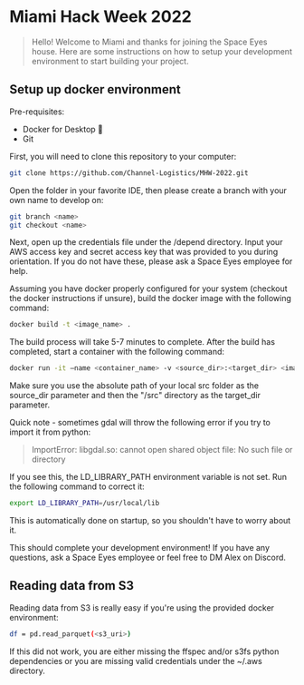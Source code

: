 # Miami Hack Week 2022

> Hello! Welcome to Miami and thanks for joining the Space Eyes house. Here are some instructions on how to setup your development environment to start building your project. 

## Setup up docker environment

Pre-requisites:

- Docker for Desktop 🐳
- Git 

First, you will need to clone this repository to your computer:

```sh
git clone https://github.com/Channel-Logistics/MHW-2022.git
```

Open the folder in your favorite IDE, then please create a branch with your own name to develop on:

```sh
git branch <name>
git checkout <name>
```

Next, open up the credentials file under the /depend directory. Input your AWS access key and secret access key that was provided to you during orientation. If you do not have these, please ask a Space Eyes employee for help. 

Assuming you have docker properly configured for your system (checkout the docker instructions if unsure), build the docker image with the following command:

```sh
docker build -t <image_name> .
```

The build process will take 5-7 minutes to complete. After the build has completed, start a container with the following command:

```sh
docker run -it –name <container_name> -v <source_dir>:<target_dir> <image_name>
```

Make sure you use the absolute path of your local src folder as the source_dir parameter and then the "/src" directory as the target_dir parameter.

Quick note - sometimes gdal will throw the following error if you try to import it from python:
> ImportError: libgdal.so: cannot open shared object file: No such file or directory

If you see this, the LD_LIBRARY_PATH environment variable is not set. Run the following command to correct it:

```sh
export LD_LIBRARY_PATH=/usr/local/lib
```

This is automatically done on startup, so you shouldn't have to worry about it. 

This should complete your development environment! If you have any questions, ask a Space Eyes employee or feel free to DM Alex on Discord.

## Reading data from S3

Reading data from S3 is really easy if you're using the provided docker environment:

```sh
df = pd.read_parquet(<s3_uri>)
```

If this did not work, you are either missing the ffspec and/or s3fs python dependencies or you are missing valid credentials under the ~/.aws directory. 